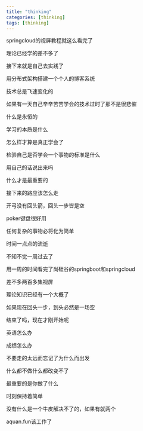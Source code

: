 ```yaml
---
title: "thinking"
categories: [thinking]
tags: [thinking]
---
```


springcloud的视屏教程就这么看完了

理论已经学的差不多了

接下来就是自己去实践了

用分布式架构搭建一个个人的博客系统

技术总是飞速变化的

如果有一天自己辛辛苦苦学会的技术过时了那不是很悲催

什么是永恒的

学习的本质是什么

怎么样才算是真正学会了

检验自己是否学会一个事物的标准是什么

用自己的话说出来吗

什么才是最重要的

接下来的路应该怎么走

开弓没有回头箭，回头一步皆是空

poker键盘很好用

任何复杂的事物必将化为简单

时间一点点的流逝

不知不觉一周过去了

用一周的时间看完了尚硅谷的springboot和springcloud

差不多两百多集视屏

理论知识已经有一个大概了

如果现在回头一步，到头必然是一场空

结束了吗，现在才刚开始呢

英语怎么办

成绩怎么办

不要走的太远而忘记了为什么而出发

什么都不做什么都改变不了

最重要的是你做了什么

时刻保持着简单

没有什么是一个牛皮解决不了的，如果有就两个

aquan.fun该工作了







